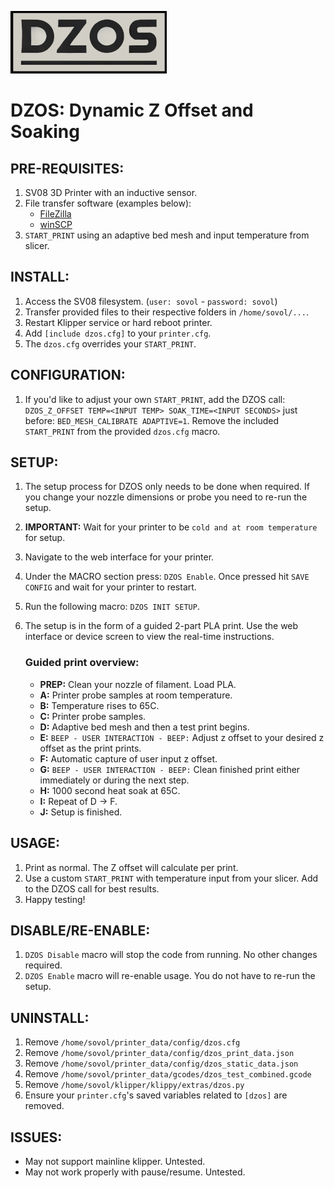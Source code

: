 
![LOGO](./images/dzos_logo.png)

# DZOS: Dynamic Z Offset and Soaking

## PRE-REQUISITES:
1. SV08 3D Printer with an inductive sensor.
2. File transfer software (examples below):
    - [FileZilla](https://filezilla-project.org/)
    - [winSCP](https://winscp.net/)
3. `START_PRINT` using an adaptive bed mesh and input temperature from slicer.

## INSTALL:
1. Access the SV08 filesystem. (`user: sovol` - `password: sovol`)
2. Transfer provided files to their respective folders in `/home/sovol/...`.
3. Restart Klipper service or hard reboot printer.
4. Add `[include dzos.cfg]` to your `printer.cfg`.
5. The `dzos.cfg` overrides your `START_PRINT`.

## CONFIGURATION:
1. If you'd like to adjust your own `START_PRINT`, add the DZOS call: `DZOS_Z_OFFSET TEMP=<INPUT TEMP> SOAK_TIME=<INPUT SECONDS>` just before: `BED_MESH_CALIBRATE ADAPTIVE=1`. Remove the included `START_PRINT` from the provided `dzos.cfg` macro.

## SETUP:
1. The setup process for DZOS only needs to be done when required. If you change your nozzle dimensions or probe you need to re-run the setup.
2. **IMPORTANT:** Wait for your printer to be `cold and at room temperature` for setup.
3. Navigate to the web interface for your printer.
4. Under the MACRO section press: `DZOS Enable`. Once pressed hit `SAVE CONFIG` and wait for your printer to restart.
5. Run the following macro: `DZOS INIT SETUP`.
6. The setup is in the form of a guided 2-part PLA print. Use the web interface or device screen to view the real-time instructions.

    ### Guided print overview:
    - **PREP:** Clean your nozzle of filament. Load PLA.
    - **A:** Printer probe samples at room temperature.
    - **B:** Temperature rises to 65C.
    - **C:** Printer probe samples.
    - **D:** Adaptive bed mesh and then a test print begins.
    - **E:** `BEEP - USER INTERACTION - BEEP:` Adjust z offset to your desired z offset as the print prints.
    - **F:** Automatic capture of user input z offset.
    - **G:** `BEEP - USER INTERACTION - BEEP:` Clean finished print either immediately or during the next step.
    - **H:** 1000 second heat soak at 65C.
    - **I:** Repeat of D -> F.
    - **J:** Setup is finished.

## USAGE:
1. Print as normal. The Z offset will calculate per print.
2. Use a custom `START_PRINT` with temperature input from your slicer. Add to the DZOS call for best results. 
3. Happy testing!

## DISABLE/RE-ENABLE:
1. `DZOS Disable` macro will stop the code from running. No other changes required.
2. `DZOS Enable` macro will re-enable usage. You do not have to re-run the setup.

## UNINSTALL:
1. Remove `/home/sovol/printer_data/config/dzos.cfg`
2. Remove `/home/sovol/printer_data/config/dzos_print_data.json`
3. Remove `/home/sovol/printer_data/config/dzos_static_data.json`
4. Remove `/home/sovol/printer_data/gcodes/dzos_test_combined.gcode`
5. Remove `/home/sovol/klipper/klippy/extras/dzos.py`
6. Ensure your `printer.cfg`'s saved variables related to `[dzos]` are removed.

## ISSUES:
- May not support mainline klipper. Untested.
- May not work properly with pause/resume. Untested.